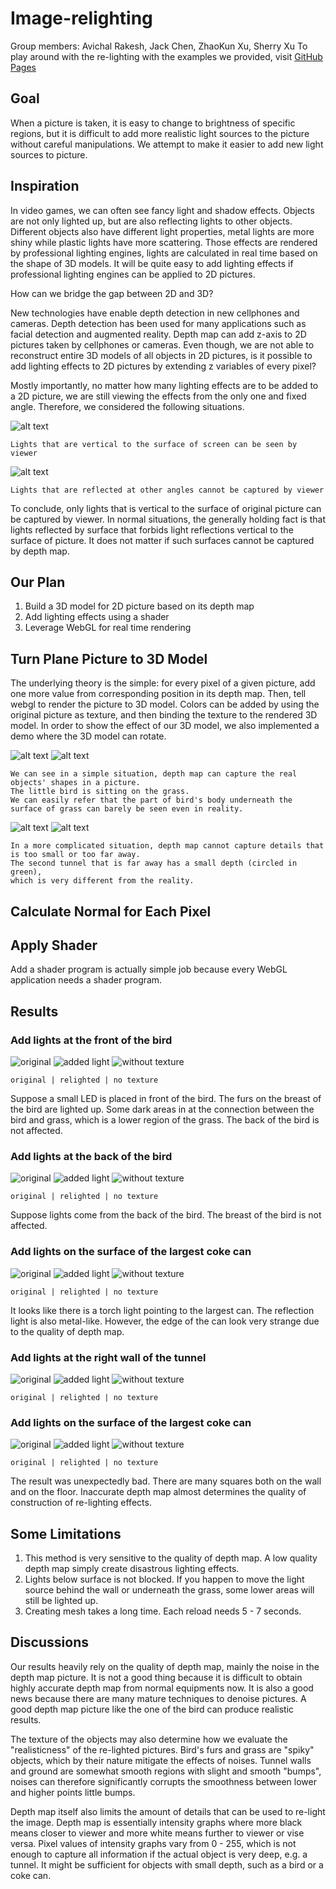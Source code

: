 # Image-relighting
Group members: Avichal Rakesh, Jack Chen, ZhaoKun Xu, Sherry Xu
To play around with the re-lighting with the examples we provided, visit [GitHub Pages](https://avichalrakesh.com/image-relighting/)

## Goal
When a picture is taken, it is easy to change to brightness of specific regions, but it is difficult to add more realistic light sources to the picture without careful manipulations. We attempt to make it easier to add new light sources to picture.
## Inspiration
In video games, we can often see fancy light and shadow effects. Objects are not only lighted up, but are also reflecting lights to other objects. Different objects also have different light properties, metal lights are more shiny while plastic lights have more scattering. Those effects are rendered by professional lighting engines, lights are calculated in real time based on the shape of 3D models. It will be quite easy to add lighting effects if professional lighting engines can be applied to 2D pictures. 

How can we bridge the gap between 2D and 3D? 

New technologies have enable depth detection in new cellphones and cameras. Depth detection has been used for many applications such as facial detection and augmented reality. Depth map can add z-axis to 2D pictures taken by cellphones or cameras. Even though, we are not able to reconstruct entire 3D models of all objects in 2D pictures, is it possible to add lighting effects to 2D pictures by extending z variables of every pixel? 

Mostly importantly, no matter how many lighting effects are to be added to a 2D picture, we are still viewing the effects from the only one and fixed angle. Therefore, we considered the following situations.

![alt text](/images/readme/viewer1.png)
```
Lights that are vertical to the surface of screen can be seen by viewer
```
![alt text](/images/readme/viewer2.png)
```
Lights that are reflected at other angles cannot be captured by viewer
```

To conclude, only lights that is vertical to the surface of original picture can be captured by viewer. In normal situations, the generally holding fact is that lights reflected by surface that forbids light reflections vertical to the surface of picture. It does not matter if such surfaces cannot be captured by depth map. 
## Our Plan
1. Build a 3D model for 2D picture based on its depth map
2. Add lighting effects using a shader
3. Leverage WebGL for real time rendering
## Turn Plane Picture to 3D Model
The underlying theory is the simple: for every pixel of a given picture, add one more value from corresponding position in its depth map. Then, tell webgl to render the picture to 3D model. Colors can be added by using the original picture as texture, and then binding the texture to the rendered 3D model. In order to show the effect of our 3D model, we also implemented a demo where the 3D model can rotate.

![alt text](/images/readme/bird-small.jpg)  ![alt text](/images/readme/bird-3D-0.gif)
```
We can see in a simple situation, depth map can capture the real objects' shapes in a picture. 
The little bird is sitting on the grass. 
We can easily refer that the part of bird's body underneath the surface of grass can barely be seen even in reality. 
```
![alt text](/images/readme/tunnel-small.jpg)  ![alt text](/images/readme/tunnel-3D.gif)
```
In a more complicated situation, depth map cannot capture details that is too small or too far away. 
The second tunnel that is far away has a small depth (circled in green), 
which is very different from the reality.
```
## Calculate Normal for Each Pixel

## Apply Shader
Add a shader program is actually simple job because every WebGL application needs a shader program.
## Results
### Add lights at the front of the bird
![original](/images/readme/bird.jpg) ![added light](/images/readme/bird-breast-light.png) ![without texture](/images/readme/bird-breast-normal.png)

`original | relighted | no texture`

Suppose a small LED is placed in front of the bird.
The furs on the breast of the bird are lighted up.
Some dark areas in at the connection between the bird and grass, which is a lower region of the grass.
The back of the bird is not affected.
### Add lights at the back of the bird
![original](/images/readme/bird.jpg) ![added light](/images/readme/bird-back-light.png) ![without texture](/images/readme/bird-back-normal.png)

`original | relighted | no texture`

Suppose lights come from the back of the bird.
The breast of the bird is not affected.
### Add lights on the surface of the largest coke can
![original](/images/readme/coke.jpg) ![added light](/images/readme/coke-light.png) ![without texture](/images/readme/coke-normal-graph.png)

`original | relighted | no texture`

It looks like there is a torch light pointing to the largest can.
The reflection light is also metal-like.
However, the edge of the can look very strange due to the quality of depth map.
### Add lights at the right wall of the tunnel
![original](/images/readme/tunnel.jpg) ![added light](/images/readme/tunnel-light-right.png) ![without texture](/images/readme/tunnel-normal-graph.png) 

`original | relighted | no texture`

### Add lights on the surface of the largest coke can
![original](/images/readme/coke.jpg) ![added light](/images/readme/coke-light.png) ![without texture](/images/readme/coke-normal-graph.png)

`original | relighted | no texture`

The result was unexpectedly bad. There are many squares both on the wall and on the floor. Inaccurate depth map almost determines the quality of construction of re-lighting effects.
## Some Limitations
1. This method is very sensitive to the quality of depth map. A low quality depth map simply create disastrous lighting effects.
2. Lights below surface is not blocked. If you happen to move the light source behind the wall or underneath the grass, some lower areas will still be lighted up.
3. Creating mesh takes a long time. Each reload needs 5 - 7 seconds.
## Discussions
Our results heavily rely on the quality of depth map, mainly the noise in the depth map picture. It is not a good thing because it is difficult to obtain highly accurate depth map from normal equipments now. It is also a good news because there are many mature techniques to denoise pictures. A good depth map picture like the one of the bird can produce realistic results. 

The texture of the objects may also determine how we evaluate the "realisticness" of the re-lighted pictures. Bird's furs and grass are "spiky" objects, which by their nature mitigate the effects of noises. Tunnel walls and ground are somewhat smooth regions with slight and smooth "bumps", noises can therefore significantly corrupts the smoothness between lower and higher points little bumps. 

Depth map itself also limits the amount of details that can be used to re-light the image. Depth map is essentially intensity graphs where more black means closer to viewer and more white means further to viewer or vise versa. Pixel values of intensity graphs vary from 0 - 255, which is not enough to capture all information if the actual object is very deep, e.g. a tunnel. It might be sufficient for objects with small depth, such as a bird or a coke can.
